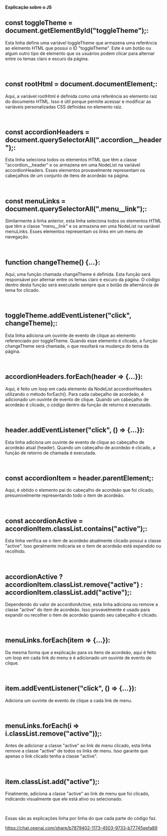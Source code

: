 <b> Explicação sobre o JS </b> </br>


## const toggleTheme = document.getElementById("toggleTheme");: 
<p> Esta linha define uma variável toggleTheme que armazena uma referência ao elemento HTML que possui o ID "toggleTheme". 
Este é um botão ou algum outro tipo de elemento que os usuários podem clicar para alternar entre os temas claro e escuro da página. </p>
<br>


## const rootHtml = document.documentElement;: 
<p> Aqui, a variável rootHtml é definida como uma referência ao elemento raiz do documento HTML. 
Isso é útil porque permite acessar e modificar as variáveis personalizadas CSS definidas no elemento raiz. </p>
<br>

## const accordionHeaders = document.querySelectorAll(".accordion__header");:
<p> Esta linha seleciona todos os elementos HTML que têm a classe "accordion__header" e os armazena em uma NodeList na variável accordionHeaders.
Esses elementos provavelmente representam os cabeçalhos de um conjunto de itens de acordeão na página.  </p>
<br>

## const menuLinks = document.querySelectorAll(".menu__link");: 
<p>  Similarmente à linha anterior, esta linha seleciona todos os elementos HTML que têm a classe "menu__link"
e os armazena em uma NodeList na variável menuLinks. 
Esses elementos representam os links em um menu de navegação. </p>
<br>

## function changeTheme() {...}: 
<p> Aqui, uma função chamada changeTheme é definida. Esta função será responsável por alternar entre os temas claro e escuro da página.
  O código dentro desta função será executado sempre que o botão de alternância de tema for clicado. </p>
<br>

## toggleTheme.addEventListener("click", changeTheme);:
<p> Esta linha adiciona um ouvinte de evento de clique ao elemento referenciado por toggleTheme.
Quando esse elemento é clicado, a função changeTheme será chamada, o que resultará na mudança do tema da página. </p>
<br>

## accordionHeaders.forEach(header => {...}): 
<p> Aqui, é feito um loop em cada elemento da NodeList accordionHeaders utilizando o método forEach().
Para cada cabeçalho de acordeão, é adicionado um ouvinte de evento de clique. Quando um cabeçalho de acordeão é clicado,
o código dentro da função de retorno é executado. </p>
<br>

## header.addEventListener("click", () => {...}): 
<p> Esta linha adiciona um ouvinte de evento de clique ao cabeçalho de acordeão atual (header).
Quando um cabeçalho de acordeão é clicado, a função de retorno de chamada é executada. </p>
<br>

## const accordionItem = header.parentElement;:
<p> Aqui, é obtido o elemento pai do cabeçalho de acordeão que foi clicado, 
  presumivelmente representando todo o item de acordeão. </p>
<br>

## const accordionActive = accordionItem.classList.contains("active");: 
<p> Esta linha verifica se o item de acordeão atualmente clicado possui a classe "active".
  Isso geralmente indicaria se o item de acordeão está expandido ou recolhido. </p>
<br>


## accordionActive ? accordionItem.classList.remove("active") : accordionItem.classList.add("active");:
<p> Dependendo do valor de accordionActive, esta linha adiciona ou remove a classe "active" do item de acordeão.
  Isso provavelmente é usado para expandir ou recolher o item de acordeão quando seu cabeçalho é clicado. </p>
<br>


## menuLinks.forEach(item => {...}): 
<p> Da mesma forma que a explicação para os itens de acordeão,
aqui é feito um loop em cada link do menu e é adicionado um ouvinte de evento de clique. </p>
<br>


## item.addEventListener("click", () => {...}): 
<p> Adiciona um ouvinte de evento de clique a cada link de menu. </p>
<br>


## menuLinks.forEach(i => i.classList.remove("active"));: 
<p> Antes de adicionar a classe "active" ao link de menu clicado, 
esta linha remove a classe "active" de todos os links de menu. Isso garante que apenas o link clicado tenha a classe "active".  </p>
<br>


## item.classList.add("active");: 
<p> Finalmente, adiciona a classe "active" ao link de menu que foi clicado,
indicando visualmente que ele está ativo ou selecionado. </p>
<br>


Essas são as explicações linha por linha do que cada parte do código faz.



https://chat.openai.com/share/b7879402-1173-4503-9733-b77745eefa89

